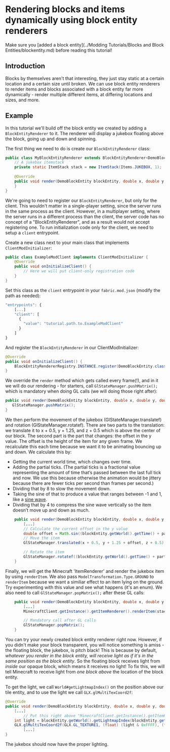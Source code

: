 # Rendering blocks and items dynamically using block entity renderers

Make sure you [added a block entity](../Modding Tutorials/Blocks and Block Entities/blockentity.md) before
reading this tutorial\!

## Introduction

Blocks by themselves aren't that interesting, they just stay static at a
certain location and a certain size until broken. We can use block
entity renderers to render items and blocks associated with a block
entity far more dynamically - render multiple different items, at
differing locations and sizes, and more.

## Example

In this tutorial we'll build off the block entity we created by adding a
`BlockEntityRenderer` to it. The renderer will display a jukebox
floating above the block, going up and down and spinning.

The first thing we need to do is create our `BlockEntityRenderer` class:

```java
public class MyBlockEntityRenderer extends BlockEntityRenderer<DemoBlockEntity> {
    // A jukebox itemstack
    private static ItemStack stack = new ItemStack(Items.JUKEBOX, 1);
    
    @Override
    public void render(DemoBlockEntity blockEntity, double x, double y, double z, float partialTicks, int destroyStage) {
    }
}
```

We're going to need to register our `BlockEntityRenderer`, but only for
the client. This wouldn't matter in a single-player setting, since the
server runs in the same process as the client. However, in a multiplayer
setting, where the server runs in a different process than the client,
the server code has no concept of a "BlockEntityRenderer", and as a
result would not accept registering one. To run initialization code only
for the client, we need to setup a `client` entrypoint.

Create a new class next to your main class that implements
`ClientModInitializer`:

```java
public class ExampleModClient implements ClientModInitializer {
    @Override
    public void onInitializeClient() {
        // Here we will put client-only registration code
    }
}
```

Set this class as the `client` entrypoint in your `fabric.mod.json`
(modify the path as needed):

```javascript
"entrypoints": {
    [...]
    "client": [
      {
        "value": "tutorial.path.to.ExampleModClient"
      }
    ]
}    
```

And register the `BlockEntityRenderer` in our ClientModInitializer:

```java
@Override
public void onInitializeClient() {
    BlockEntityRendererRegistry.INSTANCE.register(DemoBlockEntity.class, new MyBlockEntityRenderer());
}
```

We override the `render` method which gets called every frame(\!), and
in it we will do our rendering - for starters, call
`GlStateManager.pushMatrix();` which is mandatory when doing GL calls
(we will doing those right after):

```java
public void render(DemoBlockEntity blockEntity, double x, double y, double z, float partialTicks, int destroyStage) {
   GlStateManager.pushMatrix();
}
```

We then perform the movement of the jukebox (GlStateManager.translatef)
and rotation (GlStateManager.rotatef). There are two parts to the
translation: we translate it to x + 0.5, y + 1.25, and z + 0.5 which is
above the center of our block. The second part is the part that changes:
the offset in the y value. The offset is the height of the item for any
given frame. We recalculate this each time because we want it to be
animating bouncing up and down. We calculate this by:

- Getting the current world time, which changes over time.
- Adding the partial ticks. (The partial ticks is a fractional value
  representing the amount of time that’s passed between the last full
  tick and now. We use this because otherwise the animation would be
  jittery because there are fewer ticks per second than frames per
  second.)
- Dividing that by 8 to slow the movement down.
- Taking the sine of that to produce a value that ranges between -1
  and 1, like a [sine wave](https://www.electronicshub.org/wp-content/uploads/2015/07/11.jpg).
- Dividing that by 4 to compress the sine wave vertically so the item
  doesn’t move up and down as much.

<!-- end list --->

```java
    public void render(DemoBlockEntity blockEntity, double x, double y, double z, float partialTicks, int destroyStage) {
        [...]
        // Calculate the current offset in the y value
        double offset = Math.sin((blockEntity.getWorld().getTime() + partialTicks) / 8.0) / 4.0;
        // Move the item
        GlStateManager.translated(x + 0.5, y + 1.25 + offset, z + 0.5);

        // Rotate the item
        GlStateManager.rotatef((blockEntity.getWorld().getTime() + partialTicks) * 4, 0, 1, 0);
    }
```

Finally, we will get the Minecraft 'ItemRenderer' and render the jukebox
item by using `renderItem`. We also pass
`ModelTransformation.Type.GROUND` to `renderItem` because we want a
similiar effect to an item lying on the ground. Try experimenting with
this value and see what happens (it's an enum). We also need to call
`GlStateManager.popMatrix();` after these GL calls:

```java
    public void render(DemoBlockEntity blockEntity, double x, double y, double z, float partialTicks, int destroyStage) {
        [...]
        MinecraftClient.getInstance().getItemRenderer().renderItem(stack, ModelTransformation.Type.GROUND);

        // Mandatory call after GL calls
        GlStateManager.popMatrix();
    }
```

You can try your newly created block entity renderer right now. However,
if you didn't make your block transparent, you will notice something is
amiss - the floating block, the jukebox, is pitch black\! This is
because by default, *whatever you render in the block entity, will
receive light as if it's in the same position as the block entity*. So
the floating block receives light from *inside* our opaque block, which
means it receives no light\! To fix this, we will tell Minecraft to
receive light from *one block above* the location of the block entity.

To get the light, we call `World#getLightmapIndex()` on the position
above our tile entity, and to use the light we call
`GLX.glMultiTexCoord2f`:

```java
@Override
public void render(DemoBlockEntity blockEntity, double x, double y, double z, float partialTicks, int destroyStage) {
    [...]
        // Put this right above "MinecraftClient.getInstance().getItemRenderer().renderItem(stack, ModelTransformation.Type.GROUND);"
    int light = blockEntity.getWorld().getLightmapIndex(blockEntity.getPos().up(), 0);
    GLX.glMultiTexCoord2f(GLX.GL_TEXTURE1, (float) (light & 0xFFFF), (float) ((light >> 16) & 0xFFFF));
        [...]
}
```

The jukebox should now have the proper lighting.
